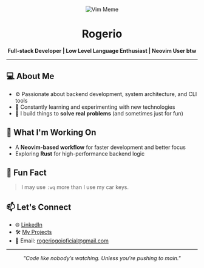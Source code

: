 <p align="center">
  <img src="https://github.com/user-attachments/assets/b36f3f36-07b5-419f-8a54-1eb94e66ffb3" alt="Vim Meme" />
</p>

<h1 align="center">Rogerio</h1>

<p align="center">
  <b>Full-stack Developer | Low Level Language Enthusiast | Neovim User btw</b><br/>
</p>

---

## 💻 About Me

- ⚙️ Passionate about backend development, system architecture, and CLI tools  
- 🧠 Constantly learning and experimenting with new technologies  
- 🔧 I build things to **solve real problems** (and sometimes just for fun)


## 🚀 What I'm Working On

- A **Neovim-based workflow** for faster development and better focus  
- Exploring **Rust** for high-performance backend logic


## 🧠 Fun Fact

> I may use `:wq` more than I use my car keys.


## 📫 Let's Connect

- 🌐 [LinkedIn](https://www.linkedin.com/in/rogerio-goi-kaiser-105079335/)  
- 🛠️ [My Projects](https://github.com/Rog3rinS)
- 💌 Email: rogeriogoioficial@gmail.com

---

<p align="center">
  <i>"Code like nobody’s watching. Unless you're pushing to main."</i>
</p>
